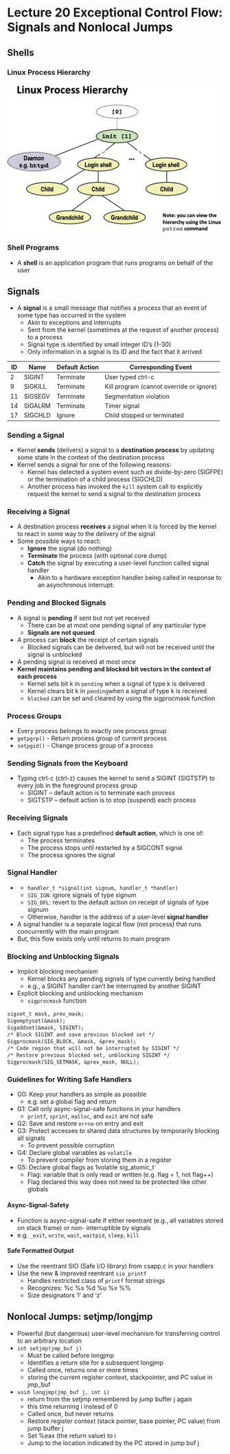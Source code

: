 # Lecture 20 Exceptional Control Flow: Signals and Nonlocal Jumps

## Shells

### Linux Process Hierarchy

![image-20200410035004007](images/lecture20-ecf-sigs/linux_process_hierarchy.png)

### Shell Programs

* A **shell** is an application program that runs programs on behalf of the user

## Signals

* A **signal** is a small message that notifies a process that an event of some type has occurred in the system
  * Akin to exceptions and interrupts
  * Sent from the kernel (sometimes at the request of another process) to a process
  * Signal type is identified by small integer ID’s (1-30)
  * Only information in a signal is its ID and the fact that it arrived

| ID   | Name    | Default Action | Corresponding Event                      |
| ---- | ------- | -------------- | ---------------------------------------- |
| 2    | SIGINT  | Terminate      | User typed ctrl-c                        |
| 9    | SIGKILL | Terminate      | Kill program (cannot override or ignore) |
| 11   | SIGSEGV | Terminate      | Segmentation violation                   |
| 14   | SIGALRM | Terminate      | Timer signal                             |
| 17   | SIGCHLD | Ignore         | Child stopped or terminated              |

### Sending a Signal

* Kernel **sends** (delivers) a signal to a **destination process** by updating some state in the context of the destination process
* Kernel sends a signal for one of the following reasons:
  * Kernel has detected a system event such as divide-by-zero (SIGFPE) or the termination of a child process (SIGCHLD)
  * Another process has invoked the `kill` system call to explicitly request the kernel to send a signal to the destination process

### Receiving a Signal

* A destination process **receives** a signal when it is forced by the kernel to react in some way to the delivery of the signal
* Some possible ways to react:
  * **Ignore** the signal (do nothing)
  * **Terminate** the process (with optional core dump)
  * **Catch** the signal by executing a user-level function called signal handler
    * Akin to a hardware exception handler being called in response to an asynchronous interrupt:

### Pending and Blocked Signals

* A  signal is **pending** if sent but not yet received
  * There can be at most one pending signal of any particular type
  * **Signals are not queued**
* A process can **block** the receipt of certain signals
  * Blocked signals can be delivered, but will not be received until the signal is unblocked
* A pending signal is received at most once
* **Kernel maintains pending and blocked bit vectors in the context of each process**
  * Kernel sets bit k in `pending` when a signal of type k is delivered
  * Kernel clears bit k in `pending`when a signal of type k is received
  * `blocked` can be set and cleared by using the sigprocmask function

### Process Groups

* Every process belongs to exactly one process group
* `getpgrp()` - Return process group of current process
* `setpgid()` - Change process group of a process

### Sending Signals from the Keyboard

* Typing ctrl-c (ctrl-z) causes the kernel to send a SIGINT (SIGTSTP) to every job in the foreground process group
  * SIGINT – default action is to terminate each process
  * SIGTSTP – default action is to stop (suspend) each process

### Receiving Signals

* Each signal type has a predefined **default action**, which is one of:
  * The process terminates
  * The process stops until restarted by a SIGCONT signal
  * The process ignores the signal

### Signal Handler

* * `handler_t *signal(int signum, handler_t *handler)`
  * `SIG_IGN`: ignore signals of type signum
  * `SIG_DFL`: revert to the default action on receipt of signals of type signum
  * Otherwise, handler is the address of a user-level **signal handler**
* A signal handler is a separate logical flow (not process) that runs concurrently with the main program
* But, this flow exists only until returns to main program

### Blocking and Unblocking Signals

* Implicit blocking mechanism
  * Kernel blocks any pending signals of type currently being handled
  * e.g., a SIGINT handler can’t be interrupted by another SIGINT
* Explicit blocking and unblocking mechanism
  * `sigprocmask` function

```text
sigset_t mask, prev_mask;
Sigemptyset(&mask);
Sigaddset(&mask, SIGINT);
/* Block SIGINT and save previous blocked set */
Sigprocmask(SIG_BLOCK, &mask, &prev_mask);
/* Code region that will not be interrupted by SIGINT */
/* Restore previous blocked set, unblocking SIGINT */
Sigprocmask(SIG_SETMASK, &prev_mask, NULL);
```

### Guidelines for Writing Safe Handlers

* G0: Keep your handlers as simple as possible
  * e.g. set a global flag and return
* G1: Call only async-signal-safe functions in your handlers
  * `printf`, `sprint`, `malloc`, and `exit` are not safe
* G2: Save and restore `errno` on entry and exit
* G3: Protect accesses to shared data structures by temporarily blocking all signals
  * To prevent possible corruption
* G4: Declare global variables as `volatile`
  * To prevent compiler from storing them in a register
* G5: Declare global flags as 1volatile sig_atomic_t`
  * Flag: variable that is only read or written (e.g. flag = 1, not flag++)
  * Flag declared this way does not need to be protected like other globals

#### Async-Signal-Safety

* Function is async-signal-safe if either reentrant (e.g., all variables stored on stack frame) or non- interruptible by signals
* e.g. `_exit`, `write`, `wait`, `waitpid`, `sleep`, `kill`

#### Safe Formatted Output

* Use the reentrant SIO (Safe I/O library) from csapp.c in your handlers
* Use the new & improved reentrant `sio_printf`
  * Handles restricted class of `printf` format strings
  * Recognizes: %c %s %d %u %x %%
  * Size designators ‘l’ and ‘z’

## Nonlocal Jumps: setjmp/longjmp

* Powerful (but dangerous) user-level mechanism for transferring control to an arbitrary location
* `int setjmp(jmp_buf j)`
  * Must be called before longjmp
  * Identifies a return site for a subsequent longjmp
  * Called once, returns one or more times
  * storing the current register context, stackpointer, and PC value in jmp_buf
* `void longjmp(jmp_buf j, int i)`
  * return from the setjmp remembered by jump buffer j again
  * this time returning i instead of 0
  * Called once, but never returns
  * Restore register context (stack pointer, base pointer, PC value) from jump buffer j
  * Set %eax (the return value) to i
  * Jump to the location indicated by the PC stored in jump buf j